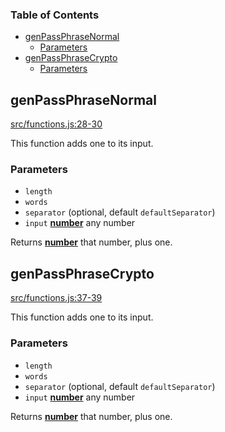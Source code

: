 <!-- Generated by documentation.js. Update this documentation by updating the source code. -->

### Table of Contents

*   [genPassPhraseNormal][1]
    *   [Parameters][2]
*   [genPassPhraseCrypto][3]
    *   [Parameters][4]

## genPassPhraseNormal

[src/functions.js:28-30][5]

This function adds one to its input.

### Parameters

*   `length` &#x20;
*   `words` &#x20;
*   `separator`   (optional, default `defaultSeparator`)
*   `input` **[number][6]** any number

Returns **[number][6]** that number, plus one.

## genPassPhraseCrypto

[src/functions.js:37-39][7]

This function adds one to its input.

### Parameters

*   `length` &#x20;
*   `words` &#x20;
*   `separator`   (optional, default `defaultSeparator`)
*   `input` **[number][6]** any number

Returns **[number][6]** that number, plus one.

[1]: #genpassphrasenormal

[2]: #parameters

[3]: #genpassphrasecrypto

[4]: #parameters-1

[5]: https://github.com/zdzielinski/passphrase.js/blob/97254edc17b2000bddc5d5421d7f3e0c6beb16a8/src/functions.js#L28-L30 "Source code on GitHub"

[6]: https://developer.mozilla.org/docs/Web/JavaScript/Reference/Global_Objects/Number

[7]: https://github.com/zdzielinski/passphrase.js/blob/97254edc17b2000bddc5d5421d7f3e0c6beb16a8/src/functions.js#L37-L39 "Source code on GitHub"
